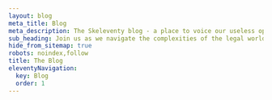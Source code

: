 ```yaml
---
layout: blog
meta_title: Blog
meta_description: The Skeleventy blog - a place to voice our useless opinions.
sub_heading: Join us as we navigate the complexities of the legal world, one post at a time.
hide_from_sitemap: true
robots: noindex,follow
title: The Blog
eleventyNavigation:
  key: Blog
  order: 1
---
```


